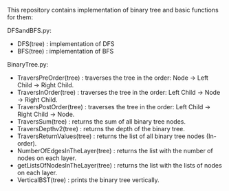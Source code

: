 This repository contains implementation of binary tree and basic functions for them:

DFSandBFS.py:
  - DFS(tree) : implementation of DFS
  - BFS(tree) : implementation of BFS

BinaryTree.py:
  - TraversPreOrder(tree) : traverses the tree in the order: Node → Left Child → Right Child.
  - TraversInOrder(tree) : traverses the tree in the order: Left Child → Node → Right Child.
  - TraversPostOrder(tree) : traverses the tree in the order: Left Child → Right Child → Node.
  - TraversSum(tree) : returns the sum of all binary tree nodes.
  - TraversDepthv2(tree) : returns the depth of the binary tree. 
  - TraversReturnValues(tree) : returns the list of all binary tree nodes (In-order).
  - NumberOfEdgesInTheLayer(tree) : returns the list with the number of nodes on each layer.
  - getListsOfNodesInTheLayer(tree) : returns the list with the lists of nodes on each layer.
  - VerticalBST(tree) : prints the binary tree vertically. 
